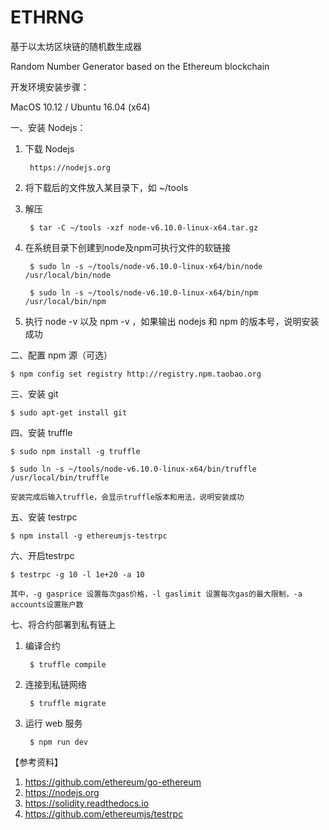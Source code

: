 # ETHRNG

基于以太坊区块链的随机数生成器

Random Number Generator based on the Ethereum blockchain

开发环境安装步骤：

MacOS 10.12 / Ubuntu 16.04 (x64)

一、安装 Nodejs：

1. 下载 Nodejs

		https://nodejs.org


2. 将下载后的文件放入某目录下，如 ~/tools


3. 解压

		$ tar -C ~/tools -xzf node-v6.10.0-linux-x64.tar.gz


4. 在系统目录下创建到node及npm可执行文件的软链接

		$ sudo ln -s ~/tools/node-v6.10.0-linux-x64/bin/node /usr/local/bin/node

		$ sudo ln -s ~/tools/node-v6.10.0-linux-x64/bin/npm /usr/local/bin/npm


5. 执行 node -v 以及 npm -v ，如果输出 nodejs 和 npm 的版本号，说明安装成功


二、配置 npm 源（可选）

	$ npm config set registry http://registry.npm.taobao.org


三、安装 git

	$ sudo apt-get install git


四、安装 truffle

	$ sudo npm install -g truffle

	$ sudo ln -s ~/tools/node-v6.10.0-linux-x64/bin/truffle /usr/local/bin/truffle

	安装完成后输入truffle，会显示truffle版本和用法，说明安装成功


五、安装 testrpc

	$ npm install -g ethereumjs-testrpc


六、开启testrpc

	$ testrpc -g 10 -l 1e+20 -a 10

	其中，-g gasprice 设置每次gas价格，-l gaslimit 设置每次gas的最大限制，-a accounts设置账户数


七、将合约部署到私有链上

1. 编译合约

		$ truffle compile

2. 连接到私链网络

		$ truffle migrate

3. 运行 web 服务

		$ npm run dev


【参考资料】

1. https://github.com/ethereum/go-ethereum
2. https://nodejs.org
3. https://solidity.readthedocs.io
4. https://github.com/ethereumjs/testrpc
